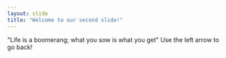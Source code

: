 ```yaml
---
layout: slide
title: "Welcome to our second slide!"
---
```

"Life is a boomerang; what you sow is what you get"
Use the left arrow to go back!
